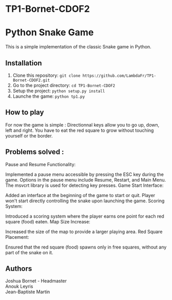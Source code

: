 # TP1-Bornet-CDOF2
# Python Snake Game

This is a simple implementation of the classic Snake game in Python.

## Installation

1. Clone this repository: `git clone https://github.com/LambdaFr/TP1-Bornet-CDOF2.git`
2. Go to the project directory: `cd TP1-Bornet-CDOF2`
3. Setup the project: `python setup.py install`
4. Launche the game: `python tp1.py`

## How to play

For now the game is simple :
Directionnal keys allow you to go up, down, left and right. You have to eat the red square to grow without touching yourself or the border.

## Problems solved : 
Pause and Resume Functionality:

Implemented a pause menu accessible by pressing the ESC key during the game.
Options in the pause menu include Resume, Restart, and Main Menu.
The msvcrt library is used for detecting key presses.
Game Start Interface:

Added an interface at the beginning of the game to start or quit.
Player won't start directly controlling the snake upon launching the game.
Scoring System:

Introduced a scoring system where the player earns one point for each red square (food) eaten.
Map Size Increase:

Increased the size of the map to provide a larger playing area.
Red Square Placement:

Ensured that the red square (food) spawns only in free squares, without any part of the snake on it.

## Authors

Joshua Bornet - Headmaster\
Anouk Leyris\
Jean-Baptiste Martin

